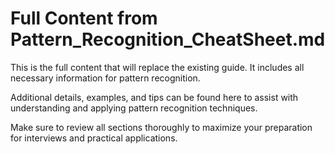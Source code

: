 
# Full Content from Pattern_Recognition_CheatSheet.md

This is the full content that will replace the existing guide. It includes all necessary information for pattern recognition.

Additional details, examples, and tips can be found here to assist with understanding and applying pattern recognition techniques.

Make sure to review all sections thoroughly to maximize your preparation for interviews and practical applications.
